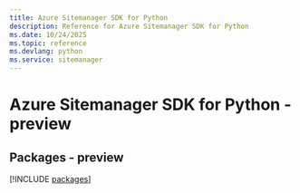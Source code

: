 ```yaml
---
title: Azure Sitemanager SDK for Python
description: Reference for Azure Sitemanager SDK for Python
ms.date: 10/24/2025
ms.topic: reference
ms.devlang: python
ms.service: sitemanager
---
```

# Azure Sitemanager SDK for Python - preview
## Packages - preview
[!INCLUDE [packages](sitemanager-index.md)]